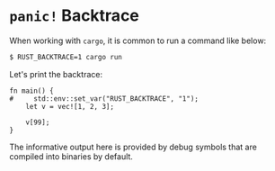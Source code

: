 # `panic!` Backtrace

When working with `cargo`, it is common to run a command like below:

```sh
$ RUST_BACKTRACE=1 cargo run
```

Let's print the backtrace:

```rust,should_panic,panics
fn main() {
#     std::env::set_var("RUST_BACKTRACE", "1");
    let v = vec![1, 2, 3];

    v[99];
}
```

The informative output here is provided by debug symbols that are compiled into
binaries by default.
